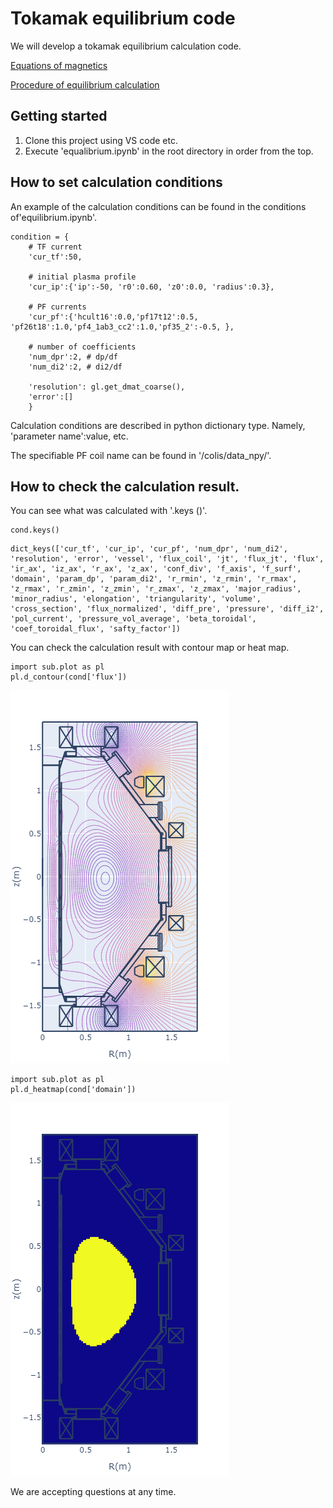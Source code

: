 # Tokamak equilibrium code

We will develop a tokamak equilibrium calculation code.

[Equations of magnetics](doc/magnetics_en.md)

[Procedure of equilibrium calculation](doc/equilibrium_en.md)


## Getting started

1. Clone this project using VS code etc.
1. Execute 'equalibrium.ipynb' in the root directory in order from the top.

## How to set calculation conditions
An example of the calculation conditions can be found in the conditions of'equilibrium.ipynb'.

```python:
condition = {
    # TF current
    'cur_tf':50, 
    
    # initial plasma profile
    'cur_ip':{'ip':-50, 'r0':0.60, 'z0':0.0, 'radius':0.3},
    
    # PF currents
    'cur_pf':{'hcult16':0.0,'pf17t12':0.5, 'pf26t18':1.0,'pf4_1ab3_cc2':1.0,'pf35_2':-0.5, },        
    
    # number of coefficients
    'num_dpr':2, # dp/df
    'num_di2':2, # di2/df
    
    'resolution': gl.get_dmat_coarse(),
    'error':[]
    }
```

Calculation conditions are described in python dictionary type.
Namely, 'parameter name':value, etc.

The specifiable PF coil name can be found in '/colis/data_npy/'.

## How to check the calculation result.
You can see what was calculated with '.keys ()'.

```python:
cond.keys()
```
```python:
dict_keys(['cur_tf', 'cur_ip', 'cur_pf', 'num_dpr', 'num_di2', 'resolution', 'error', 'vessel', 'flux_coil', 'jt', 'flux_jt', 'flux', 'ir_ax', 'iz_ax', 'r_ax', 'z_ax', 'conf_div', 'f_axis', 'f_surf', 'domain', 'param_dp', 'param_di2', 'r_rmin', 'z_rmin', 'r_rmax', 'z_rmax', 'r_zmin', 'z_zmin', 'r_zmax', 'z_zmax', 'major_radius', 'minor_radius', 'elongation', 'triangularity', 'volume', 'cross_section', 'flux_normalized', 'diff_pre', 'pressure', 'diff_i2', 'pol_current', 'pressure_vol_average', 'beta_toroidal', 'coef_toroidal_flux', 'safty_factor'])
```
You can check the calculation result with contour map or heat map.

```python:
import sub.plot as pl
pl.d_contour(cond['flux'])
```
![flux](doc/flux.png)

```python:
import sub.plot as pl
pl.d_heatmap(cond['domain'])
```
![domain](doc/domain.png)

We are accepting questions at any time.